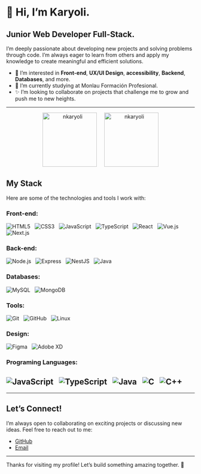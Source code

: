 # 👋 Hi, I’m Karyoli.

## Junior Web Developer Full-Stack.

I’m deeply passionate about developing new projects and solving problems through code. I’m always eager to learn from others and apply my knowledge to create meaningful and efficient solutions.

- 👀 I’m interested in **Front-end**, **UX/UI Design**, **accessibility**, **Backend**, **Databases**, and more.
- 🌱 I’m currently studying at Monlau Formación Profesional.
- ✨ I’m looking to collaborate on projects that challenge me to grow and push me to new heights.

---

<p align="center">
    <img src="http://github-readme-streak-stats.herokuapp.com?user=nkaryoli&theme=light&background=ffffff" alt="nkaryoli" height="145"/>
  &nbsp;&nbsp;&nbsp;
    <img src="https://github-readme-stats.vercel.app/api?username=nkaryoli&show_icons=true&locale=en" alt="nkaryoli" height="145"/>
</p>


## My Stack

Here are some of the technologies and tools I work with:

### Front-end: &nbsp; 
![HTML5](https://img.shields.io/badge/HTML5-E34F26?style=popout&logo=html5&logoColor=white) &nbsp; 
![CSS3](https://img.shields.io/badge/CSS3-1572B6?style=popout&logo=css3&logoColor=white) &nbsp;
![JavaScript](https://img.shields.io/badge/JavaScript-F7DF1E?style=popout&logo=javascript&logoColor=black) &nbsp;
![TypeScript](https://img.shields.io/badge/TypeScript-3178C6?style=popout&logo=typescript&logoColor=white) &nbsp;
![React](https://img.shields.io/badge/React-61DAFB?style=popout&logo=react&logoColor=black) &nbsp;
![Vue.js](https://img.shields.io/badge/Vue.js-4FC08D?style=popout&logo=vue.js&logoColor=white) &nbsp;
![Next.js](https://img.shields.io/badge/Next.js-000000?style=popout&logo=next.js&logoColor=white) &nbsp;

### Back-end: &nbsp; 
![Node.js](https://img.shields.io/badge/Node.js-339933?style=popout&logo=node.js&logoColor=white) &nbsp; 
![Express](https://img.shields.io/badge/Express-000000?style=popout&logo=express&logoColor=white) &nbsp; 
![NestJS](https://img.shields.io/badge/NestJS-E0234E?style=popout&logo=nestjs&logoColor=white) &nbsp;
![Java](https://img.shields.io/badge/Java-ED8B00?style=popout&logo=java&logoColor=white) &nbsp;

### Databases: &nbsp; 
![MySQL](https://img.shields.io/badge/MySQL-4479A1?style=popoute&logo=mysql&logoColor=white) &nbsp; 
![MongoDB](https://img.shields.io/badge/MongoDB-47A248?style=popout&logo=mongodb&logoColor=white) &nbsp;

### Tools: &nbsp; 
![Git](https://img.shields.io/badge/Git-F05032?style=popout&logo=git&logoColor=white) &nbsp; 
![GitHub](https://img.shields.io/badge/GitHub-181717?style=popout&logo=github&logoColor=white) &nbsp;
![Linux](https://img.shields.io/badge/Linux-FCC624?style=popout&logo=linux&logoColor=black) &nbsp;

### Design: &nbsp; 
![Figma](https://img.shields.io/badge/Figma-000000?style=popout&logo=figma&logoColor=white) &nbsp;
![Adobe XD](https://img.shields.io/badge/Adobe_XD-FF26A1?style=popout&logo=adobe-xd&logoColor=white) &nbsp;

### Programing Languages: &nbsp; 
![JavaScript](https://img.shields.io/badge/JavaScript-F7DF1E?style=popout&logo=javascript&logoColor=black) &nbsp;
![TypeScript](https://img.shields.io/badge/TypeScript-3178C6?style=popout&logo=typescript&logoColor=white) &nbsp;
![Java](https://img.shields.io/badge/Java-ED8B00?style=popout&logo=java&logoColor=white) &nbsp;
![C](https://img.shields.io/badge/C-A8B9CC?style=popout&logo=c&logoColor=black) &nbsp;
![C++](https://img.shields.io/badge/C++-00599C?style=popout&logo=c%2B%2B&logoColor=white)
---
---

## Let’s Connect!

I’m always open to collaborating on exciting projects or discussing new ideas. Feel free to reach out to me:

- [GitHub](https://github.com/nkaryoli)
- [Email](mailto:karyoli@gmail.com)

---

Thanks for visiting my profile! Let’s build something amazing together. 🚀

